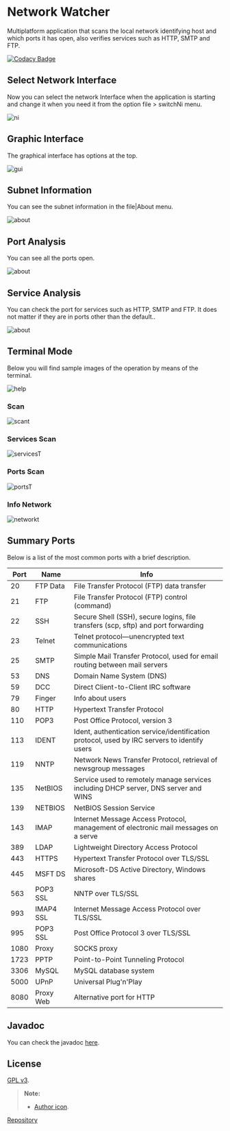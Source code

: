 # Network Watcher

Multiplatform application that scans the local network identifying host and which ports it has open, also verifies services such as HTTP, SMTP and FTP.<!--more-->

[![Codacy Badge](https://api.codacy.com/project/badge/Grade/7c70ceeb054a478ab6dc0ed8b3329b05)](https://www.codacy.com/app/argorar/Network-Watcher?utm_source=github.com&utm_medium=referral&utm_content=argorar/Network-Watcher&utm_campaign=badger)


## Select Network Interface
Now you can select the network Interface when the application is starting and change it when you need it from the option file > switchNi menu.

![ni](https://argorar.github.io/Network-Watcher/img/ni.png)

## Graphic Interface
The graphical interface has options at the top.

![gui](https://argorar.github.io/Network-Watcher/img/gui.png)

## Subnet Information
You can see the subnet information in the file|About menu.

![about](https://argorar.github.io/Network-Watcher/img/about.png)

## Port Analysis
You can see all the ports open.

![about](https://argorar.github.io/Network-Watcher/img/ports.png)

## Service Analysis
You can check the port for services such as HTTP, SMTP and FTP. It does not matter if they are in ports other than the default..

![about](https://argorar.github.io/Network-Watcher/img/services.png)

## Terminal Mode
Below you will find sample images of the operation by means of the terminal.

![help](https://argorar.github.io/Network-Watcher/img/help.png)

### Scan

![scant](https://argorar.github.io/Network-Watcher/img/scant.png)

### Services Scan

![servicesT](https://argorar.github.io/Network-Watcher/img/servicesT.png)

### Ports Scan

![portsT](https://argorar.github.io/Network-Watcher/img/portsT.png)

### Info Network

![networkt](https://argorar.github.io/Network-Watcher/img/networkt.png)

## Summary Ports
Below is a list of the most common ports with a brief description.

| Port | Name | Info |
| ------ | ------ | ------ |
| 20 | FTP Data | File Transfer Protocol (FTP) data transfer |
| 21 | FTP | File Transfer Protocol (FTP) control (command) |
| 22 | SSH | Secure Shell (SSH), secure logins, file transfers (scp, sftp) and port forwarding |
| 23 | Telnet | Telnet protocol—unencrypted text communications |
| 25 | SMTP | Simple Mail Transfer Protocol, used for email routing between mail servers |
| 53 | DNS | Domain Name System (DNS) |
| 59 | DCC | Direct Client-to-Client IRC software |
| 79 | Finger | Info about users |
| 80 | HTTP | Hypertext Transfer Protocol  |
| 110 | POP3 | Post Office Protocol, version 3 |
| 113 | IDENT | Ident, authentication service/identification protocol, used by IRC servers to identify users |
| 119 | NNTP | Network News Transfer Protocol, retrieval of newsgroup messages |
| 135 | NetBIOS | Service used to remotely manage services including DHCP server, DNS server and WINS |
| 139 | NETBIOS | NetBIOS Session Service |
| 143 | IMAP | Internet Message Access Protocol, management of electronic mail messages on a serve |
| 389 | LDAP | Lightweight Directory Access Protocol |
| 443 | HTTPS | Hypertext Transfer Protocol over TLS/SSL |
| 445 | MSFT DS | Microsoft-DS Active Directory, Windows shares |
| 563 | POP3 SSL | NNTP over TLS/SSL  |
| 993 | IMAP4 SSL | Internet Message Access Protocol over TLS/SSL |
| 995 | POP3 SSL | Post Office Protocol 3 over TLS/SSL |
| 1080 | Proxy | SOCKS proxy |
| 1723 | PPTP | Point-to-Point Tunneling Protocol |
| 3306 | MySQL | MySQL database system |
| 5000 | UPnP | Universal Plug'n'Play |
| 8080 | Proxy Web | Alternative port for HTTP |




## Javadoc
You can check the javadoc [here](https://argorar.github.io/Network-Watcher/doc/index.html).

## License
[GPL v3](LICENSE).
> **Note:**
>
>   * [Author icon](https://www.iconfinder.com/webhostingmedia).

[Repository](https://github.com/argorar/Network-Watcher)
